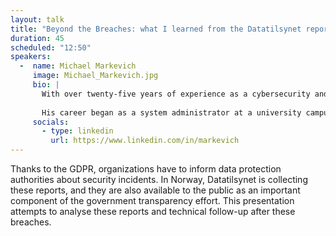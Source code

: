 ```yaml
---
layout: talk
title: "Beyond the Breaches: what I learned from the Datatilsynet reports"
duration: 45
scheduled: "12:50"
speakers: 
  -  name: Michael Markevich
     image: Michael_Markevich.jpg
     bio: |
       With over twenty-five years of experience as a cybersecurity and digital trust expert, Michael loves to explore new technologies, mentor young security professionals, and do occasional research and hands-on work. 
       
       His career began as a system administrator at a university campus, eventually evolving into roles as a penetration tester, IT auditor, information security manager, and CISO for a Nasdaq-listed public company. Today, Michael serves as a security advisor for DHIS2 - the world’s largest health information management platform, used in over 100 countries.
     socials:
       - type: linkedin
         url: https://www.linkedin.com/in/markevich
---
```

Thanks to the GDPR, organizations have to inform data protection authorities about security incidents. In Norway, Datatilsynet is collecting these reports, and they are also available to the public as an important component of the government transparency effort. This presentation attempts to analyse these reports and technical follow-up after these breaches.